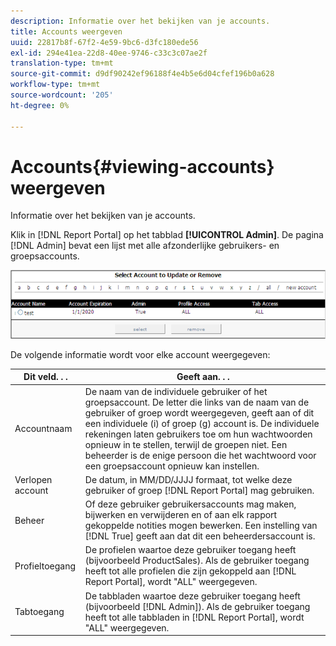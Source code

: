 ```yaml
---
description: Informatie over het bekijken van je accounts.
title: Accounts weergeven
uuid: 22817b8f-67f2-4e59-9bc6-d3fc180ede56
exl-id: 294e41ea-22d8-40ee-9746-c33c3c07ae2f
translation-type: tm+mt
source-git-commit: d9df90242ef96188f4e4b5e6d04cfef196b0a628
workflow-type: tm+mt
source-wordcount: '205'
ht-degree: 0%

---
```


# Accounts{#viewing-accounts} weergeven

Informatie over het bekijken van je accounts.

Klik in [!DNL Report Portal] op het tabblad **[!UICONTROL Admin]**. De pagina [!DNL Admin] bevat een lijst met alle afzonderlijke gebruikers- en groepsaccounts.

![](assets/report_admintag.png)

De volgende informatie wordt voor elke account weergegeven:

| Dit veld. . . | Geeft aan. . . |
|---|---|
| Accountnaam | De naam van de individuele gebruiker of het groepsaccount. De letter die links van de naam van de gebruiker of groep wordt weergegeven, geeft aan of dit een individuele (i) of groep (g) account is. De individuele rekeningen laten gebruikers toe om hun wachtwoorden opnieuw in te stellen, terwijl de groepen niet. Een beheerder is de enige persoon die het wachtwoord voor een groepsaccount opnieuw kan instellen. |
| Verlopen account | De datum, in MM/DD/JJJJ formaat, tot welke deze gebruiker of groep [!DNL Report Portal] mag gebruiken. |
| Beheer | Of deze gebruiker gebruikersaccounts mag maken, bijwerken en verwijderen en of aan elk rapport gekoppelde notities mogen bewerken. Een instelling van [!DNL True] geeft aan dat dit een beheerdersaccount is. |
| Profieltoegang | De profielen waartoe deze gebruiker toegang heeft (bijvoorbeeld ProductSales). Als de gebruiker toegang heeft tot alle profielen die zijn gekoppeld aan [!DNL Report Portal], wordt &quot;ALL&quot; weergegeven. |
| Tabtoegang | De tabbladen waartoe deze gebruiker toegang heeft (bijvoorbeeld [!DNL Admin]). Als de gebruiker toegang heeft tot alle tabbladen in [!DNL Report Portal], wordt &quot;ALL&quot; weergegeven. |
